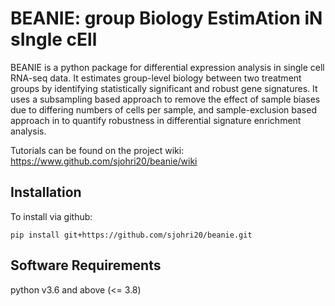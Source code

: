 # BEANIE: group Biology EstimAtion iN sIngle cEll

BEANIE is a python package for differential expression analysis in single cell RNA-seq data. It estimates group-level biology between two treatment groups by identifying statistically significant and robust gene signatures. It uses a subsampling based approach to remove the effect of sample biases due to differing numbers of cells per sample, and sample-exclusion based approach  in to quantify robustness in differential signature enrichment analysis. 

Tutorials can be found on the project wiki: https://www.github.com/sjohri20/beanie/wiki

## Installation

To install via github:

```
pip install git+https://github.com/sjohri20/beanie.git
```

## Software Requirements

python v3.6 and above (<= 3.8)
